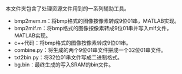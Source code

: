 本文件夹包含了处理资源文件用到的一系列辅助工具。

* bmp2mem.m：将bmp格式的图像按像素转成9位01串，MATLAB实现。
* bmp2mif.m：将bmp格式的图像按像素转成9位01串并写入mif文件，MATLAB实现。
* c++代码：将bmp格式的图像按像素转成9位01串。
* combine.py：将生成的两个9位01串文件拼成一个32位01串文件。
* txt2bin.py：将32位01串文件写成二进制格式。
* bg.bin：最终生成的写入SRAM的bin文件。